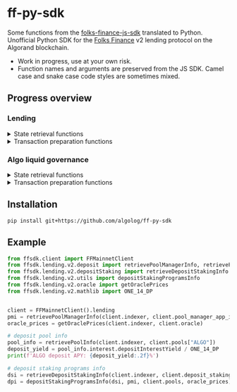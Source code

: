 # ff-py-sdk
Some functions from the [folks-finance-js-sdk](https://github.com/Folks-Finance/folks-finance-js-sdk) translated to Python. Unofficial Python SDK for the [Folks Finance](https://folks.finance) v2 lending protocol on the Algorand blockchain.

* Work in progress, use at your own risk.
* Function names and arguments are preserved from the JS SDK. Camel case and snake case code styles are sometimes mixed.

## Progress overview

### Lending
<details>
<summary>State retrieval functions</summary>

* Deposit
    - [x] `retrievePoolManagerInfo`
    - [x] `retrievePoolInfo`
    - [x] `retrieveUserDepositsInfo`
    - [x] `retrieveUserDepositsFullInfo`
    - [x] `retrieveUserDepositInfo`

* DepositStaking
    - [x] `retrieveDepositStakingInfo`
    - [x] `retrieveUserDepositStakingsLocalState`
    - [x] `retrieveUserDepositStakingLocalState`

* Loan
    - [x] `retrieveLoanInfo`
    - [x] `retrieveLoansLocalState`
    - [x] `retrieveLoanLocalState`
    - [x] `retrieveUserLoansInfo`
    - [x] `retrieveUserLoanInfo`
    - [x] `retrieveLiquidatableLoans`
    - [x] `getMaxReduceCollateralForBorrowUtilisationRatio`
    - [x] `getMaxBorrowForBorrowUtilisationRatio`
    - [x] `getUserLoanAssets` *NEW*

* Oracle
    - [x] `parseOracleValue`
    - [ ] `parseLPTokenOracleValue`
    - [ ] `getTinymanLPPrice`
    - [ ] `getPactLPPrice`
    - [x] `getOraclePrices` (partial, without LP tokens)

* Utils
    - [x] `getEscrows`
    - [x] `getAppEscrowsWithState` *NEW*
    - [x] `depositStakingLocalState`
    - [x] `depositStakingProgramsInfo`
    - [x] `userDepositStakingInfo`
    - [x] `loanLocalState`
    - [x] `userLoanInfo`

* AMM
    - [x] `retrievePactLendingPoolInfo` (TODO: farming APRs)
</details>

<details>
<summary>Transaction preparation functions</summary>

* Deposit
    - [x] `prepareAddDepositEscrowToDeposits`
    - [x] `prepareOptDepositEscrowIntoAssetInDeposits`
    - [x] `prepareDepositIntoPool`
    - [x] `prepareWithdrawFromDepositEscrowInDeposits`
    - [x] `prepareWithdrawFromPool`
    - [x] `prepareUpdatePoolInterestIndexes`
    - [x] `prepareOptOutDepositEscrowFromAssetInDeposits`
    - [x] `prepareRemoveDepositEscrowFromDeposits`

* Deposit Staking
    - [x] `prepareAddDepositStakingEscrow`
    - [x] `prepareOptDepositStakingEscrowIntoAsset`
    - [x] `prepareSyncStakeInDepositStakingEscrow`
    - [x] `prepareClaimRewardsOfDepositStakingEscrow`
    - [x] `prepareWithdrawFromDepositStakingEscrow`
    - [x] `prepareOptOutDepositStakingEscrowFromAsset`
    - [x] `prepareRemoveDepositStakingEscrow`
 
 * Loan
    - [x] `prepareCreateUserLoan`
    - [x] `prepareAddCollateralToLoan`
    - [x] `prepareSyncCollateralInLoan`
    - [x] `prepareReduceCollateralFromLoan`
    - [ ] `prepareSwapCollateralInLoanBegin`
    - [ ] `prepareSwapCollateralInLoanEnd`
    - [x] `prepareRemoveCollateralFromLoan`
    - [x] `prepareBorrowFromLoan`
    - [x] `prepareSwitchBorrowTypeInLoan`
    - [x] `prepareRepayLoanWithTxn`
    - [x] `prepareRepayLoanWithCollateral`
    - [x] `prepareLiquidateLoan`
    - [ ] `prepareRebalanceUpLoan`
    - [ ] `prepareRebalanceDownLoan`
    - [x] `prepareRemoveUserLoan`
    - [ ] `prepareFlashLoanBegin`
    - [ ] `prepareFlashLoanEnd`
    - [ ] `wrapWithFlashLoan`

 * Oracle
    - [x] `prepareRefreshPricesInOracleAdapter` (partial, without LPPools oracle update)
</details>

### Algo liquid governance
<details>
<summary>State retrieval functions</summary>

 * Common
    - [x] `getDispenserInfo`

 * Governance v2
    - [x] `getDistributorLogicSig`
    - [x] `getDistributorInfo`
    - [x] `getUserLiquidGovernanceInfo`
    - [x] `getEscrowGovernanceStatus`
</details>

<details>
<summary>Transaction preparation functions</summary>
 
 * Governance v2
   
    - [x] `prepareAddLiquidGovernanceEscrowTransactions`
    - [x] `prepareMintTransactions`
    - [x] `prepareUnmintPremintTransaction`
    - [x] `prepareUnmintTransactions`
    - [x] `prepareClaimPremintTransaction`
    - [x] `prepareRegisterEscrowOnlineTransaction`
    - [x] `prepareRegisterEscrowOfflineTransaction`
    - [x] `prepareCommitOrVoteTransaction`
    - [x] `prepareRemoveLiquidGovernanceEscrowTransactions`
    - [x] `prepareBurnTransactions`
</details>

## Installation

`pip install git+https://github.com/algolog/ff-py-sdk`

## Example
```python
from ffsdk.client import FFMainnetClient
from ffsdk.lending.v2.deposit import retrievePoolManagerInfo, retrievePoolInfo
from ffsdk.lending.v2.depositStaking import retrieveDepositStakingInfo
from ffsdk.lending.v2.utils import depositStakingProgramsInfo
from ffsdk.lending.v2.oracle import getOraclePrices
from ffsdk.lending.v2.mathlib import ONE_14_DP


client = FFMainnetClient().lending
pmi = retrievePoolManagerInfo(client.indexer, client.pool_manager_app_id)
oracle_prices = getOraclePrices(client.indexer, client.oracle)

# deposit pool info
pool_info = retrievePoolInfo(client.indexer, client.pools["ALGO"])
deposit_yield = pool_info.interest.depositInterestYield / ONE_14_DP
print(f'ALGO deposit APY: {deposit_yield:.2f}%')

# deposit staking programs info
dsi = retrieveDepositStakingInfo(client.indexer, client.deposit_staking_app_id)
dpi = depositStakingProgramsInfo(dsi, pmi, client.pools, oracle_prices)
```
